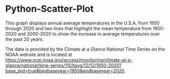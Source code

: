 # Python-Scatter-Plot

This graph displays annual average temperatures in the U.S.A. from 1950 through 2020 and two lines that highlight the mean temperature from 1950-2020 and 2000-2020 to show the increase in average temperatures over the past 20 years.

The data is provided by the Climate at a Glance National Time Series on the NOAA website and is located at
https://www.ncei.noaa.gov/access/monitoring/climate-at-a-glance/national/time-series/110/tavg/12/12/1950-2020?base_prd=true&begbaseyear=1950&endbaseyear=2020.
